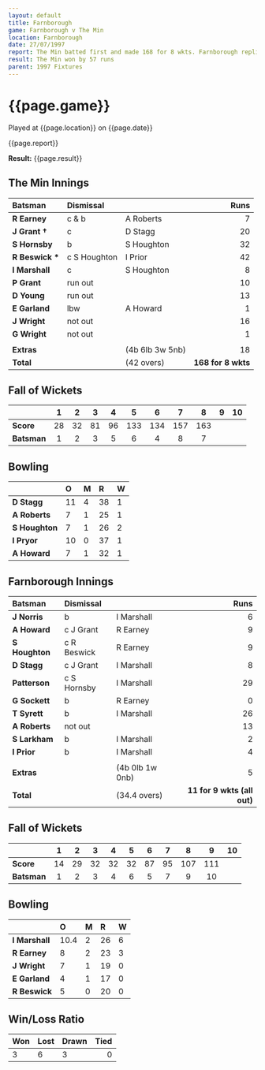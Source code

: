 ```yaml
---
layout: default
title: Farnborough
game: Farnborough v The Min
location: Farnborough
date: 27/07/1997
report: The Min batted first and made 168 for 8 wkts. Farnborough replied with 111 for 9 wkts (all out)
result: The Min won by 57 runs
parent: 1997 Fixtures
---
```


# {{page.game}}

Played at {{page.location}} on {{page.date}}

{{page.report}}

**Result:** {{page.result}}

## The Min Innings

| Batsman | Dismissal |  | Runs |
|:---|:---|---|---:|
| **R Earney** | c & b | A Roberts | 7 |
| **J Grant &#8224;** | c | D Stagg | 20 |
| **S Hornsby** | b | S Houghton | 32 |
| **R Beswick &#42;** | c S Houghton | I Prior | 42 |
| **I Marshall** | c | S Houghton | 8 |
| **P Grant** | run out |  | 10 |
| **D Young** | run out |  | 13 |
| **E Garland** | lbw | A Howard | 1 |
| **J Wright** | not out |  | 16 |
| **G Wright** | not out |  | 1 |
|  |  |  |  |
| **Extras** | | (4b 6lb 3w 5nb) | 18 |
| **Total** | | (42 overs) | **168 for 8 wkts** |

## Fall of Wickets

| | 1 | 2 | 3 | 4 | 5 | 6 | 7 | 8 | 9 | 10 |
|---|:---:|:---:|:---:|:---:|:---:|:---:|:---:|:---:|:---:|:---:|
| **Score** | 28 | 32 | 81 | 96 | 133 | 134 | 157 | 163 |  |  |
| **Batsman** | 1 | 2 | 3 | 5 | 6 | 4 | 8 | 7 |  |  |

## Bowling

| | O | M | R | W |
|---|:---|:---|:---|:---|
| **D Stagg** | 11 | 4 | 38 | 1 |
| **A Roberts** | 7 | 1 | 25 | 1 |
| **S Houghton** | 7 | 1 | 26 | 2 |
| **I Pryor** | 10 | 0 | 37 | 1 |
| **A Howard** | 7 | 1 | 32 | 1 |

## Farnborough Innings

| Batsman | Dismissal |  | Runs |
|:---|:---|---|---:|
| **J Norris** | b | I Marshall | 6 |
| **A Howard** | c J Grant | R Earney | 9 |
| **S Houghton** | c R Beswick | R Earney | 9 |
| **D Stagg** | c J Grant | I Marshall | 8 |
| **Patterson** | c S Hornsby | I Marshall | 29 |
| **G Sockett** | b | R Earney | 0 |
| **T Syrett** | b | I Marshall | 26 |
| **A Roberts** | not out |  | 13 |
| **S Larkham** | b | I Marshall | 2 |
| **I Prior** | b | I Marshall | 4 |
|  |  |  |  |
| **Extras** | | (4b 0lb 1w 0nb) | 5 |
| **Total** | | (34.4 overs) | **11 for 9 wkts (all out)** |

## Fall of Wickets

| | 1 | 2 | 3 | 4 | 5 | 6 | 7 | 8 | 9 | 10 |
|---|:---:|:---:|:---:|:---:|:---:|:---:|:---:|:---:|:---:|:---:|
| **Score** | 14 | 29 | 32 | 32 | 32 | 87 | 95 | 107 | 111 |  |
| **Batsman** | 1 | 2 | 3 | 4 | 6 | 5 | 7 | 9 | 10 |  |

## Bowling

| | O | M | R | W |
|---|:---|:---|:---|:---|
| **I Marshall** | 10.4 | 2 | 26 | 6 |
| **R Earney** | 8 | 2 | 23 | 3 |
| **J Wright** | 7 | 1 | 19 | 0 |
| **E Garland** | 4 | 1 | 17 | 0 |
| **R Beswick** | 5 | 0 | 20 | 0 |

## Win/Loss Ratio

| Won | Lost | Drawn | Tied |
|:---|:---|:---|---:|
| 3 | 6 | 3 | 0 |